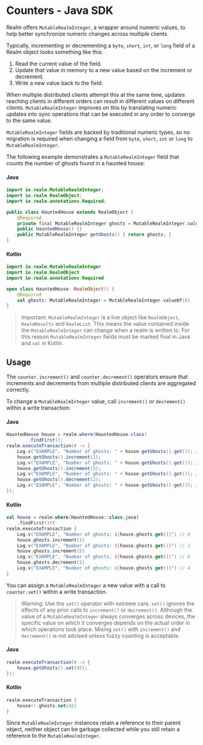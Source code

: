 # Counters - Java SDK
Realm offers `MutableRealmInteger`, a wrapper around numeric values,
to help better synchronize numeric changes across multiple clients.

Typically, incrementing or decrementing a
`byte`, `short`, `int`, or `long` field of a Realm
object looks something like this:

1. Read the current value of the field.
2. Update that value in memory to a new value based on the increment or
decrement.
3. Write a new value back to the field.

When multiple distributed clients attempt this at the same time,
updates reaching clients in different orders can
result in different values on different clients. `MutableRealmInteger`
improves on this by translating numeric updates into sync operations
that can be executed in any order to converge to the same value.

`MutableRealmInteger` fields are backed by traditional numeric types,
so no migration is required when changing a field from `byte`, `short`,
`int` or `long` to `MutableRealmInteger`.

The following example demonstrates a `MutableRealmInteger` field that
counts the number of ghosts found in a haunted house:

#### Java

```java
import io.realm.MutableRealmInteger;
import io.realm.RealmObject;
import io.realm.annotations.Required;

public class HauntedHouse extends RealmObject {
    @Required
    private final MutableRealmInteger ghosts = MutableRealmInteger.valueOf(0);
    public HauntedHouse() {}
    public MutableRealmInteger getGhosts() { return ghosts; }
}

```

#### Kotlin

```kotlin
import io.realm.MutableRealmInteger
import io.realm.RealmObject
import io.realm.annotations.Required

open class HauntedHouse: RealmObject() {
    @Required
    val ghosts: MutableRealmInteger = MutableRealmInteger.valueOf(0)
}

```

> Important:
> `MutableRealmInteger` is a live object like `RealmObject`,
`RealmResults` and `RealmList`. This means the value contained
inside the `MutableRealmInteger` can change when a realm is
written to. For this reason `MutableRealmInteger` fields must be
marked final in Java and `val` in Kotlin.
>

## Usage
The `counter.increment()`
and `counter.decrement()`
operators ensure that increments and decrements from multiple distributed
clients are aggregated correctly.

To change a `MutableRealmInteger` value, call `increment()` or
`decrement()` within a write transaction:

#### Java

```java
HauntedHouse house = realm.where(HauntedHouse.class)
        .findFirst();
realm.executeTransaction(r -> {
    Log.v("EXAMPLE", "Number of ghosts: " + house.getGhosts().get()); // 0
    house.getGhosts().increment(1);
    Log.v("EXAMPLE", "Number of ghosts: " + house.getGhosts().get()); // 1
    house.getGhosts().increment(5);
    Log.v("EXAMPLE", "Number of ghosts: " + house.getGhosts().get()); // 6
    house.getGhosts().decrement(2);
    Log.v("EXAMPLE", "Number of ghosts: " + house.getGhosts().get()); // 4
});

```

#### Kotlin

```kotlin
val house = realm.where(HauntedHouse::class.java)
    .findFirst()!!
realm.executeTransaction {
    Log.v("EXAMPLE", "Number of ghosts: ${house.ghosts.get()}") // 0
    house.ghosts.increment(1)
    Log.v("EXAMPLE", "Number of ghosts: ${house.ghosts.get()}") // 1
    house.ghosts.increment(5)
    Log.v("EXAMPLE", "Number of ghosts: ${house.ghosts.get()}") // 6
    house.ghosts.decrement(2)
    Log.v("EXAMPLE", "Number of ghosts: ${house.ghosts.get()}") // 4
}

```

You can assign a `MutableRealmInteger` a new value with a call to
`counter.set()`
within a write transaction.

> Warning:
> Use the `set()` operator with extreme care. `set()` ignores
the effects of any prior calls to `increment()` or `decrement()`.
Although the value of a `MutableRealmInteger` always converges
across devices, the specific value on which it converges depends on
the actual order in which operations took place.
Mixing `set()` with `increment()` and `decrement()` is
not advised unless fuzzy counting is acceptable.
>

#### Java

```java
realm.executeTransaction(r -> {
    house.getGhosts().set(42);
});

```

#### Kotlin

```kotlin
realm.executeTransaction {
    house!!.ghosts.set(42)
}

```

Since `MutableRealmInteger` instances retain a reference to their
parent object, neither object can be garbage collected while you still
retain a reference to the `MutableRealmInteger`.
